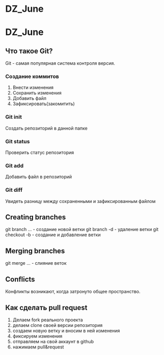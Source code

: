 # DZ_June
# DZ_June

## Что такое Git?
Git - самая популярная система контроля версия.

### Создание коммитов
1. Внести изменения
2. Сохранить изменения
3. Добавить файл
4. Зафиксировать(закомитить)

### Git init
Создать репозиторий в данной папке
### Git status
Проверить статус репозитория
### Git add
Добавить файл в репозиторий
### Git diff
Увидеть разницу между сохраненными и зафиксированным файлом
## Creating branches
git branch ... - создание новой ветки
git branch -d - удаление ветки
git checkout -b - создание и добавление ветки



## Merging branches
git merge ... - слияние веток

## Conflicts
Конфликты возникают, когда затронуто общее пространство.

## Как сделать pull request
1. Делаем fork реального проекта
2. делаем clone своей версии репозитория
3. создаем новую ветку и вносим в ней изменения
4. фиксируем изменения
5. отправляем на свой аккаунт в github
6. нажимаем pull&request